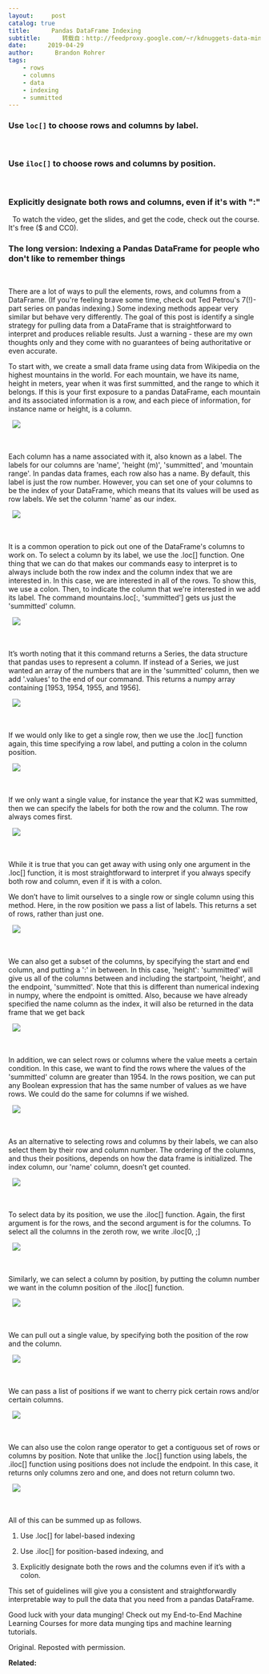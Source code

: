 ```yaml
---
layout:     post
catalog: true
title:      Pandas DataFrame Indexing
subtitle:      转载自：http://feedproxy.google.com/~r/kdnuggets-data-mining-analytics/~3/rXdWFYzZxKs/pandas-dataframe-indexing.html
date:      2019-04-29
author:      Brandon Rohrer
tags:
    - rows
    - columns
    - data
    - indexing
    - summitted
---
```


### Use `loc[]` to choose rows and columns by label.

 

### Use `iloc[]` to choose rows and columns by position.

 

### Explicitly designate both rows and columns, even if it's with ":"

  To watch the video, get the slides, and get the code, check out the course. It's free ($ and CC0). 

### The long version: Indexing a Pandas DataFrame for people who don't like to remember things

 

There are a lot of ways to pull the elements, rows, and columns from a DataFrame. (If you're feeling brave some time, check out Ted Petrou's 7(!)-part series on pandas indexing.) Some indexing methods appear very similar but behave very differently. The goal of this post is identify a single strategy for pulling data from a DataFrame that is straightforward to interpret and produces reliable results. Just a warning - these are my own thoughts only and they come with no guarantees of being authoritative or even accurate.

To start with, we create a small data frame using data from Wikipedia on the highest mountains in the world. For each mountain, we have its name, height in meters, year when it was first summitted, and the range to which it belongs. If this is your first exposure to a pandas DataFrame, each mountain and its associated information is a row, and each piece of information, for instance name or height, is a column.

 
![](http://feedproxy.google.com/wp-content/uploads/img1.png)


 

Each column has a name associated with it, also known as a label. The labels for our columns are 'name', 'height (m)', 'summitted', and 'mountain range'. In pandas data frames, each row also has a name. By default, this label is just the row number. However, you can set one of your columns to be the index of your DataFrame, which means that its values will be used as row labels. We set the column 'name' as our index.

 
![](http://feedproxy.google.com/wp-content/uploads/img2.png)


 

It is a common operation to pick out one of the DataFrame's columns to work on. To select a column by its label, we use the .loc[] function. One thing that we can do that makes our commands easy to interpret is to always include both the row index and the column index that we are interested in. In this case, we are interested in all of the rows. To show this, we use a colon. Then, to indicate the column that we're interested in we add its label. The command mountains.loc[:, 'summitted'] gets us just the 'summitted' column.

 
![](http://feedproxy.google.com/wp-content/uploads/img3.png)


 

It’s worth noting that it this command returns a Series, the data structure that pandas uses to represent a column. If instead of a Series, we just wanted an array of the numbers that are in the 'summitted' column, then we add '.values' to the end of our command. This returns a numpy array containing [1953, 1954, 1955, and 1956].

 
![](http://feedproxy.google.com/wp-content/uploads/img4.png)


 

If we would only like to get a single row, then we use the .loc[] function again, this time specifying a row label, and putting a colon in the column position.

 
![](http://feedproxy.google.com/wp-content/uploads/img5.png)


 

If we only want a single value, for instance the year that K2 was summitted, then we can specify the labels for both the row and the column. The row always comes first.

 
![](http://feedproxy.google.com/wp-content/uploads/img6.png)


 

While it is true that you can get away with using only one argument in the .loc[] function, it is most straightforward to interpret if you always specify both row and column, even if it is with a colon.

We don’t have to limit ourselves to a single row or single column using this method. Here, in the row position we pass a list of labels. This returns a set of rows, rather than just one.

 
![](http://feedproxy.google.com/wp-content/uploads/img7.png)


 

We can also get a subset of the columns, by specifying the start and end column, and putting a ':' in between. In this case, 'height': 'summitted' will give us all of the columns between and including the startpoint, 'height', and the endpoint, 'summitted'. Note that this is different than numerical indexing in numpy, where the endpoint is omitted. Also, because we have already specified the name column as the index, it will also be returned in the data frame that we get back

 
![](http://feedproxy.google.com/wp-content/uploads/img8.png)


 

In addition, we can select rows or columns where the value meets a certain condition. In this case, we want to find the rows where the values of the 'summitted' column are greater than 1954. In the rows position, we can put any Boolean expression that has the same number of values as we have rows. We could do the same for columns if we wished.

 
![](http://feedproxy.google.com/wp-content/uploads/img9.png)


 

As an alternative to selecting rows and columns by their labels, we can also select them by their row and column number. The ordering of the columns, and thus their positions, depends on how the data frame is initialized. The index column, our 'name' column, doesn’t get counted.

 
![](http://feedproxy.google.com/wp-content/uploads/img10.png)


 

To select data by its position, we use the .iloc[] function. Again, the first argument is for the rows, and the second argument is for the columns. To select all the columns in the zeroth row, we write .iloc[0, ;]

 
![](http://feedproxy.google.com/wp-content/uploads/img11.png)


 

Similarly, we can select a column by position, by putting the column number we want in the column position of the .iloc[] function.

 
![](http://feedproxy.google.com/wp-content/uploads/img12.png)


 

We can pull out a single value, by specifying both the position of the row and the column.

 
![](http://feedproxy.google.com/wp-content/uploads/img13.png)


 

We can pass a list of positions if we want to cherry pick certain rows and/or certain columns.

 
![](http://feedproxy.google.com/wp-content/uploads/img14.png)


 

We can also use the colon range operator to get a contiguous set of rows or columns by position. Note that unlike the .loc[] function using labels, the .iloc[] function using positions does not include the endpoint. In this case, it returns only columns zero and one, and does not return column two.

 
![](http://feedproxy.google.com/wp-content/uploads/img15.png)


 

All of this can be summed up as follows.

1. Use .loc[] for label-based indexing

1. Use .iloc[] for position-based indexing, and

1. Explicitly designate both the rows and the columns even if it’s with a colon.


This set of guidelines will give you a consistent and straightforwardly interpretable way to pull the data that you need from a pandas DataFrame.

Good luck with your data munging! Check out my End-to-End Machine Learning Courses for more data munging tips and machine learning tutorials.

Original. Reposted with permission.

**Related:**



 
